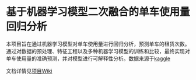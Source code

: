 # 基于机器学习模型二次融合的单车使用量回归分析
本项目旨在通过机器学习模型对单车使用量进行回归分析，预测单车的租赁次数。通过对数据的预处理、特征工程以及多种机器学习模型的训练和比较，最终实现对单车使用量的准确预测，并对模型进行可解释性分析。数据来源于[kaggle](https://www.kaggle.com/datasets)

文档详情见[项目Wiki](https://github.com/jack-bai666/Machine-Learning---Analysis-of-Bicycle-Usage/wiki)


